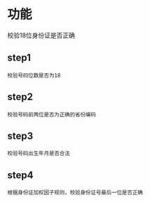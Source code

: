 # 功能
校验18位身份证是否正确

## step1
```
校验号码位数是否为18
```

## step2
```
校验号码前两位是否为正确的省份编码
```

## step3
```
校验号码出生年月是否合法
```

## step4
```
根据身份证加权因子规则，校验身份证号最后一位是否正确
```
